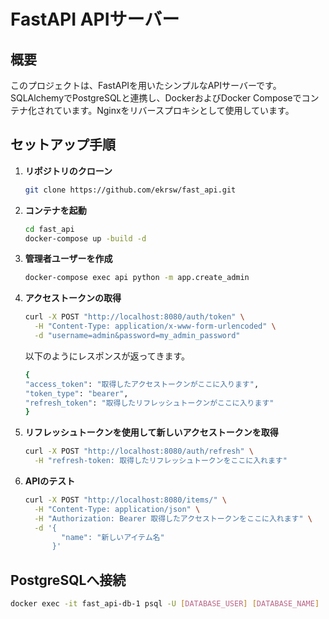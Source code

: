 # FastAPI APIサーバー

## 概要

このプロジェクトは、FastAPIを用いたシンプルなAPIサーバーです。SQLAlchemyでPostgreSQLと連携し、DockerおよびDocker Composeでコンテナ化されています。Nginxをリバースプロキシとして使用しています。

## セットアップ手順

1. **リポジトリのクローン**
   ```bash
   git clone https://github.com/ekrsw/fast_api.git
2. **コンテナを起動**
   ```bash
   cd fast_api
   docker-compose up -build -d
3. **管理者ユーザーを作成**
   ```bash
   docker-compose exec api python -m app.create_admin
4. **アクセストークンの取得**
   ```bash
   curl -X POST "http://localhost:8080/auth/token" \
     -H "Content-Type: application/x-www-form-urlencoded" \
     -d "username=admin&password=my_admin_password"
   ```
   以下のようにレスポンスが返ってきます。
   ```bash
   {
   "access_token": "取得したアクセストークンがここに入ります",
   "token_type": "bearer",
   "refresh_token": "取得したリフレッシュトークンがここに入ります"
   }
   ```
5. **リフレッシュトークンを使用して新しいアクセストークンを取得**
   ```bash
   curl -X POST "http://localhost:8080/auth/refresh" \
     -H "refresh-token: 取得したリフレッシュトークンをここに入れます"
   ```
6. **APIのテスト**
   ```bash
   curl -X POST "http://localhost:8080/items/" \
     -H "Content-Type: application/json" \
     -H "Authorization: Bearer 取得したアクセストークンをここに入れます" \
     -d '{
           "name": "新しいアイテム名"
         }'
## PostgreSQLへ接続
   ```bash
   docker exec -it fast_api-db-1 psql -U [DATABASE_USER] [DATABASE_NAME]
   ```
